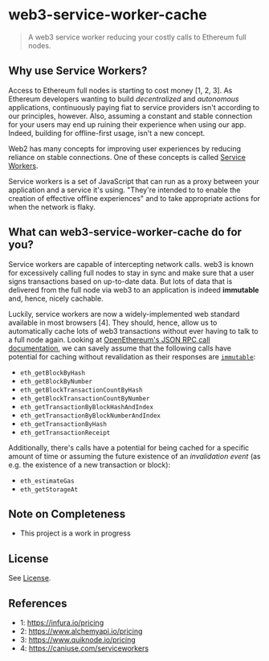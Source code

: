 # web3-service-worker-cache

> A web3 service worker reducing your costly calls to Ethereum full nodes.

## Why use Service Workers?

Access to Ethereum full nodes is starting to cost money [1, 2, 3]. As Ethereum
developers wanting to build _decentralized_ and _autonomous_ applications,
continuously paying fiat to service providers isn't according to our
principles, however. Also, assuming a constant and stable connection for your
users may end up ruining their experience when using our app. Indeed, building
for offline-first usage, isn't a new concept.

Web2 has many concepts for improving user experiences by reducing reliance on
stable connections. One of these concepts is called [Service
Workers](https://developer.mozilla.org/en-US/docs/Web/API/Service_Worker_API).

Service workers is a set of JavaScript that can run as a proxy between your
application and a service it's using. "They're intended to to enable the
creation of effective offline experiences" and to take appropriate actions for
when the network is flaky.

## What can web3-service-worker-cache do for you?

Service workers are capable of intercepting network calls. web3 is known for
excessively calling full nodes to stay in sync and make sure that a user signs
transactions based on up-to-date data. But lots of data that is delivered from
the full node via web3 to an application is indeed **immutable** and, hence,
nicely cachable.

Luckily, service workers are now a widely-implemented web standard available in
most browsers [4]. They should, hence, allow us to automatically cache lots of
web3 transactions without ever having to talk to a full node again. Looking at
[OpenEthereum's JSON RPC call
documentation](https://openethereum.github.io/JSONRPC), we can savely assume
that the following calls have potential for caching without revalidation as
their responses are
[`immutable`](https://developer.mozilla.org/en-US/docs/Web/HTTP/Headers/Cache-Control#revalidation_and_reloading):

- `eth_getBlockByHash`
- `eth_getBlockByNumber`
- `eth_getBlockTransactionCountByHash`
- `eth_getBlockTransactionCountByNumber` 
- `eth_getTransactionByBlockHashAndIndex`
- `eth_getTransactionByBlockNumberAndIndex`
- `eth_getTransactionByHash`
- `eth_getTransactionReceipt`

Additionally, there's calls have a potential for being cached for a specific
amount of time or assuming the future existence of an _invalidation event_ (as
e.g. the existence of a new transaction or block):

- `eth_estimateGas`
- `eth_getStorageAt`

## Note on Completeness

- This project is a work in progress

## License

See [License](./LICENSE).

## References

- 1: https://infura.io/pricing
- 2: https://www.alchemyapi.io/pricing
- 3: https://www.quiknode.io/pricing
- 4: https://caniuse.com/serviceworkers
